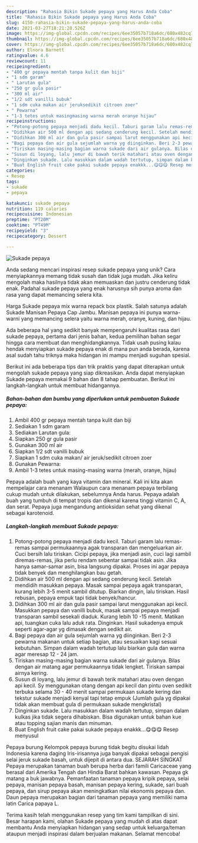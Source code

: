 ```yaml
---
description: "Rahasia Bikin Sukade pepaya yang Harus Anda Coba"
title: "Rahasia Bikin Sukade pepaya yang Harus Anda Coba"
slug: 4150-rahasia-bikin-sukade-pepaya-yang-harus-anda-coba
date: 2021-03-27T18:21:28.526Z
image: https://img-global.cpcdn.com/recipes/6ee35057b718a6dc/680x482cq70/sukade-pepaya-foto-resep-utama.jpg
thumbnail: https://img-global.cpcdn.com/recipes/6ee35057b718a6dc/680x482cq70/sukade-pepaya-foto-resep-utama.jpg
cover: https://img-global.cpcdn.com/recipes/6ee35057b718a6dc/680x482cq70/sukade-pepaya-foto-resep-utama.jpg
author: Elnora Barnett
ratingvalue: 4.6
reviewcount: 11
recipeingredient:
- "400 gr pepaya mentah tanpa kulit dan biji"
- "1 sdm garam"
- " Larutan gula"
- "250 gr gula pasir"
- "300 ml air"
- "1/2 sdt vanilli bubuk"
- "1 sdm cuka makan air jeruksedikit citroen zoer"
- " Pewarna"
- "1-3 tetes untuk masingmasing warna merah oranye hijau"
recipeinstructions:
- "Potong-potong pepaya menjadi dadu kecil. Taburi garam lalu remas-remas sampai permukaannya agak transparan dan mengeluarkan air. Cuci bersih lalu tiriskan. Cicipi pepaya, jika menjadi asin, cuci lagi sambil diremas-remas, jika perlu rendam sebentar sampai tidak asin. Jika hanya samar-samar asin, bisa langsung dipakai. Proses ini agar pepaya tidak benyek dan menghilangkan bau getah."
- "Didihkan air 500 ml dengan api sedang cenderung kecil. Setelah mendidih masukkan pepaya. Masak sampai pepaya agak transparan, kurang lebih 3-5 menit sambil ditutup. Biarkan dingin, lalu tiriskan. Hasil rebusan, pepaya empuk tapi tidak benyek/hancur."
- "Didihkan 300 ml air dan gula pasir sampai larut menggunakan api kecil. Masukkan pepaya dan vanilli bubuk, masak sampai pepaya menjadi transparan sambil sesekali diaduk. Kurang lebih 10 -15 menit. Matikan api, tuangkan cuka lalu aduk rata. Dinginkan. Hasil sukadenya empuk seperti agar-agar yg dimasak dengan sedikit air."
- "Bagi pepaya dan air gula sejumlah warna yg diinginkan. Beri 2-3 pewarna makanan untuk setiap bagian, atau sesuaikan kagi sesuai kebutuhan. Simpan dalam wadah tertutup lalu biarkan gula dan warna agar meresap 12 - 24 jam."
- "Tiriskan masing-masing bagian warna sukade dari air gulanya. Bilas dengan air matang agar permukaannya tidak lengket. Tiriskan sampai airnya kering."
- "Susun di loyang, lalu jemur di bawah terik matahari atau oven dengan api kecil. Sy menggunakan otang dengan api kecil dan pintu oven sedikit terbuka selama 30 - 40 menit sampai permukaan sukade kering dan tekstur sukade menjadi kenyal tapi tetap empuk (Jumlah gula yg dipakai tidak akan membuat gula di permukaan sukade mengkristal)"
- "Dinginkan sukade. Lalu masukkan dalam wadah tertutup, simpan dalam kulkas jika tidak segera dihabiskan. Bisa digunakan untuk bahan kue atau topping sajian manis dan minuman."
- "Buat English fruit cake pakai sukade pepaya enakkk...😋😋😋 Resep menyusul"
categories:
- Resep
tags:
- sukade
- pepaya

katakunci: sukade pepaya 
nutrition: 119 calories
recipecuisine: Indonesian
preptime: "PT20M"
cooktime: "PT49M"
recipeyield: "3"
recipecategory: Dessert

---
```



![Sukade pepaya](https://img-global.cpcdn.com/recipes/6ee35057b718a6dc/680x482cq70/sukade-pepaya-foto-resep-utama.jpg)

Anda sedang mencari inspirasi resep sukade pepaya yang unik? Cara menyiapkannya memang tidak susah dan tidak juga mudah. Jika keliru mengolah maka hasilnya tidak akan memuaskan dan justru cenderung tidak enak. Padahal sukade pepaya yang enak harusnya sih punya aroma dan rasa yang dapat memancing selera kita.

Harga Sukade pepaya mix warna repack box plastik. Salah satunya adalah Sukade Manisan Pepaya Cap Jambu. Manisan pepaya ini punya warna-warni yang memancing selera yaitu warna merah, oranye, kuning, dan hijau.

Ada beberapa hal yang sedikit banyak mempengaruhi kualitas rasa dari sukade pepaya, pertama dari jenis bahan, kedua pemilihan bahan segar hingga cara membuat dan menghidangkannya. Tidak usah pusing kalau hendak menyiapkan sukade pepaya enak di mana pun anda berada, karena asal sudah tahu triknya maka hidangan ini mampu menjadi suguhan spesial.


Berikut ini ada beberapa tips dan trik praktis yang dapat diterapkan untuk mengolah sukade pepaya yang siap dikreasikan. Anda dapat menyiapkan Sukade pepaya memakai 9 bahan dan 8 tahap pembuatan. Berikut ini langkah-langkah untuk membuat hidangannya.

<!--inarticleads1-->

##### Bahan-bahan dan bumbu yang diperlukan untuk pembuatan Sukade pepaya:

1. Ambil 400 gr pepaya mentah tanpa kulit dan biji
1. Sediakan 1 sdm garam
1. Sediakan  Larutan gula:
1. Siapkan 250 gr gula pasir
1. Gunakan 300 ml air
1. Siapkan 1/2 sdt vanilli bubuk
1. Siapkan 1 sdm cuka makan/ air jeruk/sedikit citroen zoer
1. Gunakan  Pewarna:
1. Ambil 1-3 tetes untuk masing-masing warna (merah, oranye, hijau)


Pepaya adalah buah yang kaya vitamin dan mineral. Kali ini kita akan mempelajar cara menanam Walaupun cara menanam pepaya terbilang cukup mudah untuk dilakukan, sebelumnya Anda harus. Pepaya adalah buah yang tumbuh di tempat tropis dan dikenal karena tinggi vitamin C, A, dan serat. Pepaya juga mengandung antioksidan sehat yang dikenal sebagai karotenoid. 

<!--inarticleads2-->

##### Langkah-langkah membuat Sukade pepaya:

1. Potong-potong pepaya menjadi dadu kecil. Taburi garam lalu remas-remas sampai permukaannya agak transparan dan mengeluarkan air. Cuci bersih lalu tiriskan. Cicipi pepaya, jika menjadi asin, cuci lagi sambil diremas-remas, jika perlu rendam sebentar sampai tidak asin. Jika hanya samar-samar asin, bisa langsung dipakai. Proses ini agar pepaya tidak benyek dan menghilangkan bau getah.
1. Didihkan air 500 ml dengan api sedang cenderung kecil. Setelah mendidih masukkan pepaya. Masak sampai pepaya agak transparan, kurang lebih 3-5 menit sambil ditutup. Biarkan dingin, lalu tiriskan. Hasil rebusan, pepaya empuk tapi tidak benyek/hancur.
1. Didihkan 300 ml air dan gula pasir sampai larut menggunakan api kecil. Masukkan pepaya dan vanilli bubuk, masak sampai pepaya menjadi transparan sambil sesekali diaduk. Kurang lebih 10 -15 menit. Matikan api, tuangkan cuka lalu aduk rata. Dinginkan. Hasil sukadenya empuk seperti agar-agar yg dimasak dengan sedikit air.
1. Bagi pepaya dan air gula sejumlah warna yg diinginkan. Beri 2-3 pewarna makanan untuk setiap bagian, atau sesuaikan kagi sesuai kebutuhan. Simpan dalam wadah tertutup lalu biarkan gula dan warna agar meresap 12 - 24 jam.
1. Tiriskan masing-masing bagian warna sukade dari air gulanya. Bilas dengan air matang agar permukaannya tidak lengket. Tiriskan sampai airnya kering.
1. Susun di loyang, lalu jemur di bawah terik matahari atau oven dengan api kecil. Sy menggunakan otang dengan api kecil dan pintu oven sedikit terbuka selama 30 - 40 menit sampai permukaan sukade kering dan tekstur sukade menjadi kenyal tapi tetap empuk (Jumlah gula yg dipakai tidak akan membuat gula di permukaan sukade mengkristal)
1. Dinginkan sukade. Lalu masukkan dalam wadah tertutup, simpan dalam kulkas jika tidak segera dihabiskan. Bisa digunakan untuk bahan kue atau topping sajian manis dan minuman.
1. Buat English fruit cake pakai sukade pepaya enakkk...😋😋😋 Resep menyusul


Pepaya burung Kelompok pepaya burung tidak begitu disukai lidah Indonesia karena daging Iris-irisannya juga banyak dipakai sebagai pengisi selai jeruk sukade basah, untuk dijepit di antara dua. SEJARAH SINGKAT Pepaya merupakan tanaman buah berupa herba dari famili Caricaceae yang berasal dari Amerika Tengah dan Hindia Barat bahkan kawasan. Pepaya gk matang a buk jawabnya. Pemanfaatan tanaman pepaya kripik pepaya, selai pepaya, manisan pepaya basah, manisan pepaya kering, sukade, sari buah pepaya, dan sirup pepaya akan meningkatkan nilai ekonomis pepaya dan. Daun pepaya merupakan bagian dari tanaman pepaya yang memiliki nama latin Carica papaya L. 

Terima kasih telah menggunakan resep yang tim kami tampilkan di sini. Besar harapan kami, olahan Sukade pepaya yang mudah di atas dapat membantu Anda menyiapkan hidangan yang sedap untuk keluarga/teman ataupun menjadi inspirasi dalam berjualan makanan. Selamat mencoba!
